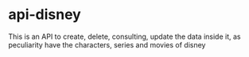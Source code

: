 # api-disney
This is an API to create, delete, consulting, update the data inside it, as peculiarity have the characters, series and movies of disney
